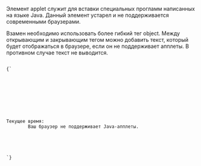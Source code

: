 <p>
	Элемент <LE>applet</LE> служит для вставки специальных прогламм написанных на языке Java. Данный элемент устарел и не поддерживается современными браузерами.
</p>

<p>
	 Взамен необходимо использовать более гибкий тег <LE>object</LE>. Между открывающим и закрывающим тегом можно добавить текст, который будет отображаться в браузере, если он не поддерживает апплеты. В противном случае текст не выводится.
</p>

<ExampleBox>

<Code>
{`
<!DOCTYPE HTML PUBLIC "-//W3C//DTD HTML 4.01//EN"
  "http://www.w3.org/TR/html4/strict.dtd">
<html>
    <head>
    <meta http-equiv="Content-Type" content="text/html; charset=utf-8">
    <title>Тег APPLET</title>
    </head>
    <body>
        <p>Текущее время: <applet code="Clock.class" width="60" height="10">
        Ваш браузер не поддерживает Java-апплеты.
        </applet></p>
    </body>
</html>
`}
</Code>

</ExampleBox>




